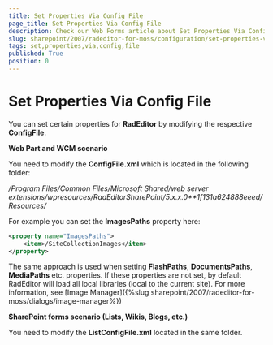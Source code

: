 ```yaml
---
title: Set Properties Via Config File
page_title: Set Properties Via Config File
description: Check our Web Forms article about Set Properties Via Config File.
slug: sharepoint/2007/radeditor-for-moss/configuration/set-properties-via-config-file
tags: set,properties,via,config,file
published: True
position: 0
---
```


# Set Properties Via Config File


You can set certain properties for **RadEditor** by modifying the respective **ConfigFile**.

**Web Part and WCM scenario**

You need to modify the **ConfigFile.xml** which is located in the following folder:

*/Program Files/Common Files/Microsoft Shared/web server extensions/wpresources/RadEditorSharePoint/5.x.x.0**1f131a624888eeed/Resources/*

For example you can set the **ImagesPaths** property here:

````XML
<property name="ImagesPaths">
	<item>/SiteCollectionImages</item>
</property>
````



The same approach is used when setting **FlashPaths**, **DocumentsPaths**, **MediaPaths** etc. properties. If these properties are not set, by default RadEditor will load all local libraries (local to the current site). For more information, see [Image Manager]({%slug sharepoint/2007/radeditor-for-moss/dialogs/image-manager%})

**SharePoint forms scenario (Lists, Wikis, Blogs, etc.)**

You need to modify the **ListConfigFile.xml** located in the same folder.
